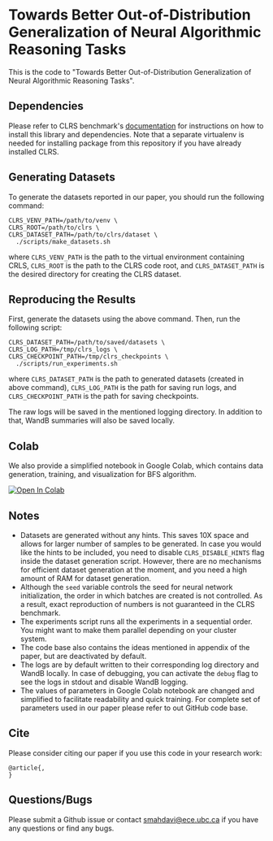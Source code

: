 # Towards Better Out-of-Distribution Generalization of Neural Algorithmic Reasoning Tasks 
This is the code to "Towards Better Out-of-Distribution Generalization of Neural Algorithmic Reasoning Tasks". 

## Dependencies

Please refer to CLRS benchmark's [documentation](https://github.com/deepmind/clrs/tree/b3bd8d1e912b5333964e0de49842a2019739fc53) for instructions on how to install this library and dependencies. Note that a separate virtualenv is needed for installing package from this repository if you have already installed CLRS.

## Generating Datasets

To generate the datasets reported in our paper, you should run the following command:

```console
CLRS_VENV_PATH=/path/to/venv \
CLRS_ROOT=/path/to/clrs \
CLRS_DATASET_PATH=/path/to/clrs/dataset \
  ./scripts/make_datasets.sh
```

where ```CLRS_VENV_PATH``` is the path to the virtual environment containing CRLS, ```CLRS_ROOT``` is the path to the CLRS code root, and ```CLRS_DATASET_PATH``` is the desired directory for creating the CLRS dataset.


## Reproducing the Results

First, generate the datasets using the above command. Then, run the following script:  

```console
CLRS_DATASET_PATH=/path/to/saved/datasets \
CLRS_LOG_PATH=/tmp/clrs_logs \
CLRS_CHECKPOINT_PATH=/tmp/clrs_checkpoints \
  ./scripts/run_experiments.sh
```

where ```CLRS_DATASET_PATH``` is the path to generated datasets (created in above command), ```CLRS_LOG_PATH``` is the path for saving run logs, and ```CLRS_CHECKPOINT_PATH``` is the path for saving checkpoints.

The raw logs will be saved in the mentioned logging directory. In addition to that, WandB summaries will also be saved locally.

## Colab

We also provide a simplified notebook in Google Colab, which contains data generation, training, and visualization for BFS algorithm. 

<a href="https://colab.research.google.com/drive/1Mw_5pcngsPEafljfsUSnvzwX6IiM3iwW" target="_parent"><img src="https://colab.research.google.com/assets/colab-badge.svg" alt="Open In Colab"/></a>


## Notes

* Datasets are generated without any hints. This saves 10X space and allows for larger number of samples to be generated. In case you would like the hints to be included, you need to disable ```CLRS_DISABLE_HINTS``` flag inside the dataset generation script. However, there are no mechanisms for efficient dataset generation at the moment, and you need a high amount of RAM for dataset generation.
* Although the ```seed``` variable controls the seed for neural network initialization, the order in which batches are created is not controlled. As a result, exact reproduction of numbers is not guaranteed in the CLRS benchmark.
* The experiments script runs all the experiments in a sequential order. You might want to make them parallel depending on your cluster system.
* The code base also contains the ideas mentioned in appendix of the paper, but are deactivated by default.
* The logs are by default written to their corresponding log directory and WandB locally. In case of debugging, you can activate the ```debug``` flag to see the logs in stdout and disable WandB logging.
* The values of parameters in Google Colab notebook are changed and simplified to facilitate readability and quick training. For complete set of parameters used in our paper please refer to out GitHub code base.

## Cite
Please consider citing our paper if you use this code in your research work:

```
@article{,
}
```

## Questions/Bugs
Please submit a Github issue or contact smahdavi@ece.ubc.ca if you have any questions or find any bugs.
